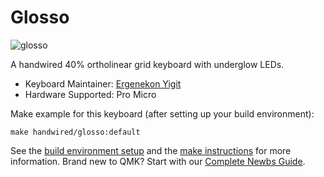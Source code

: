 # Glosso

![glosso](https://pbs.twimg.com/media/EusmA5HXYAMKyAB?format=jpg&name=4096x4096)

A handwired 40% ortholinear grid keyboard with underglow LEDs.

* Keyboard Maintainer: [Ergenekon Yigit](https://github.com/ergenekonyigit)
* Hardware Supported: Pro Micro

Make example for this keyboard (after setting up your build environment):

    make handwired/glosso:default

See the [build environment setup](https://docs.qmk.fm/#/getting_started_build_tools) and the [make instructions](https://docs.qmk.fm/#/getting_started_make_guide) for more information. Brand new to QMK? Start with our [Complete Newbs Guide](https://docs.qmk.fm/#/newbs).
